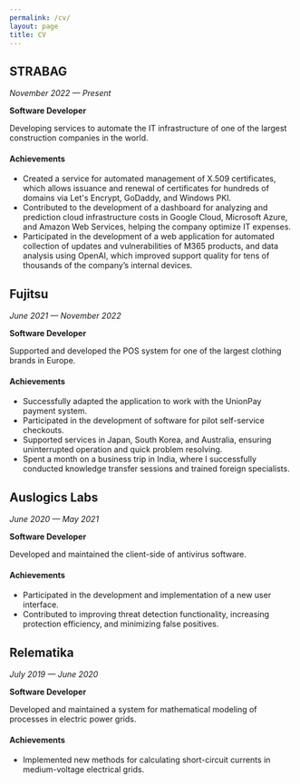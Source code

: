 ```yaml
---
permalink: /cv/
layout: page
title: CV
---
```


## STRABAG

*November 2022 — Present*

**Software Developer**

Developing services to automate the IT infrastructure of one of the largest construction companies in the world.

#### Achievements

- Created a service for automated management of X.509 certificates, which allows issuance and renewal of certificates for hundreds of domains via Let's Encrypt, GoDaddy, and Windows PKI.
- Contributed to the development of a dashboard for analyzing and prediction cloud infrastructure costs in Google Cloud, Microsoft Azure, and Amazon Web Services, helping the company optimize IT expenses.
- Participated in the development of a web application for automated collection of updates and vulnerabilities of M365 products, and data analysis using OpenAI, which improved support quality for tens of thousands of the company’s internal devices.

## Fujitsu

*June 2021 — November 2022*

**Software Developer**

Supported and developed the POS system for one of the largest clothing brands in Europe.

#### Achievements

- Successfully adapted the application to work with the UnionPay payment system.
- Participated in the development of software for pilot self-service checkouts.
- Supported services in Japan, South Korea, and Australia, ensuring uninterrupted operation and quick problem resolving.
- Spent a month on a business trip in India, where I successfully conducted knowledge transfer sessions and trained foreign specialists.

## Auslogics Labs

*June 2020 — May 2021*

**Software Developer**

Developed and maintained the client-side of antivirus software.

#### Achievements

- Participated in the development and implementation of a new user interface.
- Contributed to improving threat detection functionality, increasing protection efficiency, and minimizing false positives.

## Relematika

*July 2019 — June 2020*

**Software Developer**

Developed and maintained a system for mathematical modeling of processes in electric power grids.

#### Achievements
- Implemented new methods for calculating short-circuit currents in medium-voltage electrical grids.